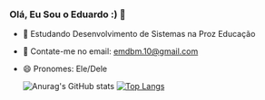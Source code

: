 ### Olá, Eu Sou o Eduardo :) 👋

 - 🌱  Estudando Desenvolvimento de Sistemas na Proz Educação
 - 💬 Contate-me no email: emdbm.10@gmail.com
 - 😄 Pronomes: Ele/Dele


   ![Anurag's GitHub stats](https://github-readme-stats.vercel.app/api?username=eduarddomendes&show_icons=true&theme=radical) 
[![Top Langs](https://github-readme-stats.vercel.app/api/top-langs/?username=eduarddomendes&layout=compact)](https://github.com/eduarddomendes/github-readme-stats)
<!--
**eduarddomendes/eduarddomendes** is a ✨ _special_ ✨ repository because its `README.md` (this file) appears on your GitHub profile.

Here are some ideas to get you started:

- 🔭 I’m currently working on ...
- 🌱 I’m currently learning ...
- 👯 I’m looking to collaborate on ...
- 🤔 I’m looking for help with ...
- 💬 Ask me about ...
- 📫 How to reach me: ...
- 😄 Pronouns: ...
- ⚡ Fun fact: ...
-->

